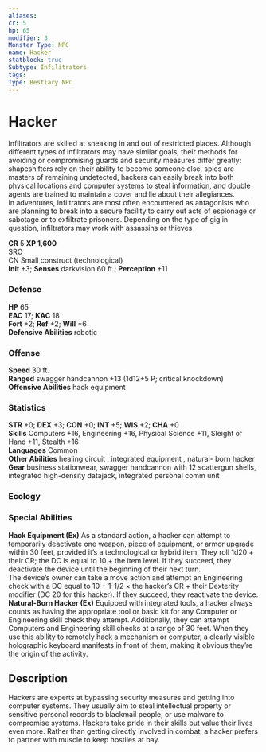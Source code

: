 ```yaml
---
aliases: 
cr: 5
hp: 65
modifier: 3
Monster Type: NPC
name: Hacker
statblock: true
Subtype: Infilitrators
tags: 
Type: Bestiary NPC
---
```


# Hacker

Infiltrators are skilled at sneaking in and out of restricted places. Although different types of infiltrators may have similar goals, their methods for avoiding or compromising guards and security measures differ greatly: shapeshifters rely on their ability to become someone else, spies are masters of remaining undetected, hackers can easily break into both physical locations and computer systems to steal information, and double agents are trained to maintain a cover and lie about their allegiances.  
In adventures, infiltrators are most often encountered as antagonists who are planning to break into a secure facility to carry out acts of espionage or sabotage or to exfiltrate prisoners. Depending on the type of gig in question, infiltrators may work with assassins or thieves

**CR** 5
**XP 1,600**  
SRO  
CN Small construct (technological)  
**Init** +3; **Senses** darkvision 60 ft.; **Perception** +11  

### Defense

**HP** 65  
**EAC** 17; **KAC** 18  
**Fort** +2; **Ref** +2; **Will** +6  
**Defensive Abilities** robotic  

### Offense

**Speed** 30 ft.  
**Ranged** swagger handcannon +13 (1d12+5 P; critical knockdown)  
**Offensive Abilities** hack equipment

### Statistics

**STR** +0; **DEX** +3; **CON** +0; **INT** +5; **WIS** +2; **CHA** +0  
**Skills** Computers +16, Engineering +16, Physical Science +11, Sleight of Hand +11, Stealth +16  
**Languages** Common  
**Other Abilities** healing circuit , integrated equipment , natural- born hacker  
**Gear** business stationwear, swagger handcannon with 12 scattergun shells, integrated high-density datajack, integrated personal comm unit

### Ecology

### Special Abilities

**Hack Equipment (Ex)** As a standard action, a hacker can attempt to temporarily deactivate one weapon, piece of equipment, or armor upgrade within 30 feet, provided it’s a technological or hybrid item. They roll 1d20 + their CR; the DC is equal to 10 + the item level. If they succeed, they deactivate the device until the beginning of their next turn.  
The device’s owner can take a move action and attempt an Engineering check with a DC equal to 10 + 1-1/2 × the hacker’s CR + their Dexterity modifier (DC 20 for this hacker). If they succeed, they reactivate the device.  
**Natural-Born Hacker (Ex)** Equipped with integrated tools, a hacker always counts as having the appropriate tool or basic kit for any Computer or Engineering skill check they attempt. Additionally, they can attempt Computers and Engineering skill checks at a range of 30 feet. When they use this ability to remotely hack a mechanism or computer, a clearly visible holographic keyboard manifests in front of them, making it obvious they’re the origin of the activity.

## Description

Hackers are experts at bypassing security measures and getting into computer systems. They usually aim to steal intellectual property or sensitive personal records to blackmail people, or use malware to compromise systems. Hackers take pride in their skills but value their lives even more. Rather than getting directly involved in combat, a hacker prefers to partner with muscle to keep hostiles at bay.